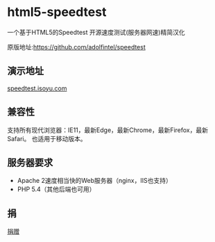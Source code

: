 # html5-speedtest
一个基于HTML5的Speedtest 开源速度测试(服务器网速)精简汉化

原版地址:https://github.com/adolfintel/speedtest

## 演示地址

[speedtest.isoyu.com](http://speedtest.isoyu.com)

## 兼容性

支持所有现代浏览器：IE11，最新Edge，最新Chrome，最新Firefox，最新Safari。
也适用于移动版本。

## 服务器要求
* Apache 2速度相当快的Web服务器（nginx，IIS也支持）
* PHP 5.4（其他后端也可用）

## 捐
[捐赠](https://github.com/insoxin/donate/blob/master/README.md)  
